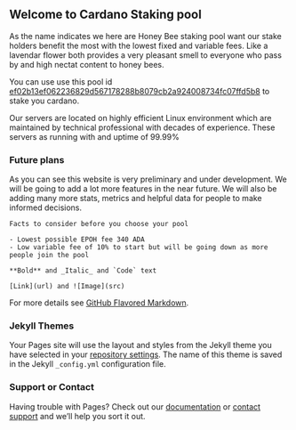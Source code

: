 ## Welcome to Cardano Staking pool

As the name indicates we here are Honey Bee staking pool want our stake holders benefit the most with the lowest fixed and variable fees. Like a lavendar flower both provides a very pleasant smell to everyone who pass by and high nectat content to honey bees.

You can use use this pool id [ef02b13ef062236829d567178288b8079cb2a924008734fc07ffd5b8](https://pooltool.io/pool/ef02b13ef062236829d567178288b8079cb2a924008734fc07ffd5b8/blocks) to stake you cardano.

Our servers are located on highly efficient Linux environment which are maintained by technical professional with decades of experience. These servers as running with and uptime of 99.99%

### Future plans

As you can see this website is very preliminary and under development. We will be going to add a lot more features in the near future. We will also be adding many more stats,  metrics and helpful data for people to make informed decisions.

```
Facts to consider before you choose your pool

- Lowest possible EPOH fee 340 ADA 
- Low variable fee of 10% to start but will be going down as more people join the pool

**Bold** and _Italic_ and `Code` text

[Link](url) and ![Image](src)
```

For more details see [GitHub Flavored Markdown](https://guides.github.com/features/mastering-markdown/).

### Jekyll Themes

Your Pages site will use the layout and styles from the Jekyll theme you have selected in your [repository settings](https://github.com/beehiveadapool/CardanoStaking/settings). The name of this theme is saved in the Jekyll `_config.yml` configuration file.

### Support or Contact

Having trouble with Pages? Check out our [documentation](https://docs.github.com/categories/github-pages-basics/) or [contact support](https://github.com/contact) and we’ll help you sort it out.
